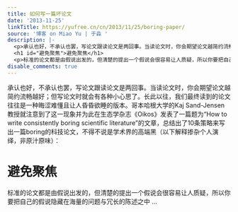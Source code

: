 ```yaml
---
title: 如何写一篇坏论文
date: '2013-11-25'
linkTitle: https://yufree.cn/cn/2013/11/25/boring-paper/
source: '博客 on Miao Yu | 于淼 '
description: |-
  <p>承认也好，不承认也罢，写论文跟读论文是两回事。当读论文时，你会期望论文越简约流畅越好；但写论文时就会有各种小心思了。长此以往，我们最终读到的论文往往是一种晦涩难懂且让人昏昏欲睡的版本。哥本哈根大学的Kaj Sand-Jensen教授就注意到了这一现象并为此在生态学杂志《Oikos》发表了一篇题为“How to write consistently boring scientific literature”的文章，总结出了10条策略来写出一篇boring的科技论文，不得不说是学术界的高端黑（以下解释掺杂个人演绎，非原汁原味）：</p>
  <h1 id="避免聚焦">避免聚焦</h1>
  <p>标准的论文都是由假说出发的，但清楚的提出一个假说会很容易让人质疑，所以你要把自己的假说隐藏在海量的问题与冗长的陈述之中 ...
disable_comments: true
---
```

<p>承认也好，不承认也罢，写论文跟读论文是两回事。当读论文时，你会期望论文越简约流畅越好；但写论文时就会有各种小心思了。长此以往，我们最终读到的论文往往是一种晦涩难懂且让人昏昏欲睡的版本。哥本哈根大学的Kaj Sand-Jensen教授就注意到了这一现象并为此在生态学杂志《Oikos》发表了一篇题为“How to write consistently boring scientific literature”的文章，总结出了10条策略来写出一篇boring的科技论文，不得不说是学术界的高端黑（以下解释掺杂个人演绎，非原汁原味）：</p>
<h1 id="避免聚焦">避免聚焦</h1>
<p>标准的论文都是由假说出发的，但清楚的提出一个假说会很容易让人质疑，所以你要把自己的假说隐藏在海量的问题与冗长的陈述之中 ...